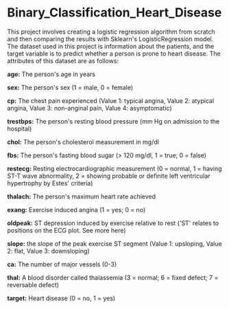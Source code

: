 # Binary_Classification_Heart_Disease
This project involves creating a logistic regression algorithm from scratch and then comparing the results with Sklearn's LogisticRegression model. The dataset used in this project is information about the patients, and the target variable is to predict whether a person is prone to heart disease. The attributes of this dataset are as follows:

__age:__ The person's age in years

__sex:__ The person's sex (1 = male, 0 = female)

__cp:__ The chest pain experienced (Value 1: typical angina, Value 2: atypical angina, Value 3: non-anginal pain, Value 4: asymptomatic)

__trestbps:__ The person's resting blood pressure (mm Hg on admission to the hospital)

__chol:__ The person's cholesterol measurement in mg/dl

__fbs:__ The person's fasting blood sugar (> 120 mg/dl, 1 = true; 0 = false)

__restecg:__ Resting electrocardiographic measurement (0 = normal, 1 = having ST-T wave abnormality, 2 = showing probable or definite left ventricular hypertrophy by Estes' criteria)

__thalach:__ The person's maximum heart rate achieved

__exang:__ Exercise induced angina (1 = yes; 0 = no)

__oldpeak:__ ST depression induced by exercise relative to rest ('ST' relates to positions on the ECG plot. See more here)

__slope:__ the slope of the peak exercise ST segment (Value 1: upsloping, Value 2: flat, Value 3: downsloping)

__ca:__ The number of major vessels (0-3)

__thal:__ A blood disorder called thalassemia (3 = normal; 6 = fixed defect; 7 = reversable defect)

__target:__ Heart disease (0 = no, 1 = yes)
